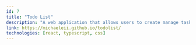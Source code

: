 ```yaml
---
id: 7
title: "Todo List"
description: "A web application that allows users to create manage tasks."
link: https://michaeleii.github.io/todolist/
technologies: [react, typescript, css]
---
```

